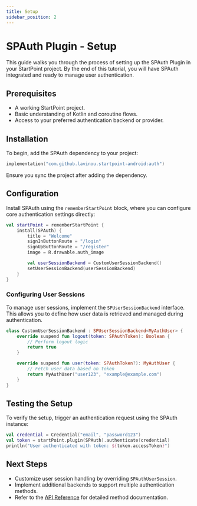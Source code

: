 ```yaml
---
title: Setup
sidebar_position: 2
---
```

# SPAuth Plugin - Setup

This guide walks you through the process of setting up the SPAuth Plugin in your StartPoint project. By the end of this tutorial, you will have SPAuth integrated and ready to manage user authentication.

## Prerequisites
- A working StartPoint project.
- Basic understanding of Kotlin and coroutine flows.
- Access to your preferred authentication backend or provider.

## Installation
To begin, add the SPAuth dependency to your project:

```kotlin
implementation("com.github.lavinou.startpoint-android:auth")
```

Ensure you sync the project after adding the dependency.

## Configuration
Install SPAuth using the `rememberStartPoint` block, where you can configure core authentication settings directly:

```kotlin
val startPoint = rememberStartPoint {
    install(SPAuth) {
        title = "Welcome"
        signInButtonRoute = "/login"
        signUpButtonRoute = "/register"
        image = R.drawable.auth_image

        val userSessionBackend = CustomUserSessionBackend()
        setUserSessionBackend(userSessionBackend)
    }
}
```

### Configuring User Sessions
To manage user sessions, implement the `SPUserSessionBackend` interface. This allows you to define how user data is retrieved and managed during authentication.

```kotlin
class CustomUserSessionBackend : SPUserSessionBackend<MyAuthUser> {
    override suspend fun logout(token: SPAuthToken): Boolean {
        // Perform logout logic
        return true
    }

    override suspend fun user(token: SPAuthToken?): MyAuthUser {
        // Fetch user data based on token
        return MyAuthUser("user123", "example@example.com")
    }
}
```

## Testing the Setup
To verify the setup, trigger an authentication request using the SPAuth instance:

```kotlin
val credential = Credential("email", "password123")
val token = startPoint.plugin(SPAuth).authenticate(credential)
println("User authenticated with token: ${token.accessToken}")
```

## Next Steps
- Customize user session handling by overriding `SPAuthUserSession`.
- Implement additional backends to support multiple authentication methods.
- Refer to the [API Reference](./api-reference) for detailed method documentation.

